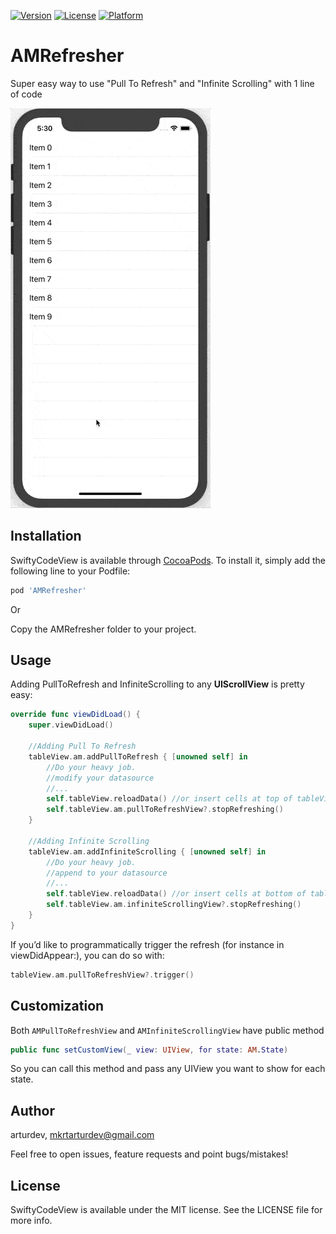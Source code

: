 [![Version](https://img.shields.io/cocoapods/v/AMRefresher.svg?style=flat)](https://cocoapods.org/pods/AMRefresher)
[![License](https://img.shields.io/cocoapods/l/AMRefresher.svg?style=flat)](https://cocoapods.org/pods/AMRefresher)
[![Platform](https://img.shields.io/cocoapods/p/AMRefresher.svg?style=flat)](https://cocoapods.org/pods/AMRefresher)


# AMRefresher
Super easy way to use "Pull To Refresh" and "Infinite Scrolling" with 1 line of code

<img src="https://raw.githubusercontent.com/arturdev/AMRefresher/master/demo.gif">

## Installation

SwiftyCodeView is available through [CocoaPods](https://cocoapods.org). To install
it, simply add the following line to your Podfile:

```ruby
pod 'AMRefresher'
```

Or

Copy the AMRefresher folder to your project.

## Usage

Adding PullToRefresh and InfiniteScrolling to any <b>UIScrollView</b> is pretty easy: 

```Swift
override func viewDidLoad() {
    super.viewDidLoad()

    //Adding Pull To Refresh
    tableView.am.addPullToRefresh { [unowned self] in
        //Do your heavy job.
        //modify your datasource
        //...
        self.tableView.reloadData() //or insert cells at top of tableView
        self.tableView.am.pullToRefreshView?.stopRefreshing()
    }
 
    //Adding Infinite Scrolling
    tableView.am.addInfiniteScrolling { [unowned self] in
        //Do your heavy job.
        //append to your datasource
        //...
        self.tableView.reloadData() //or insert cells at bottom of tableView
        self.tableView.am.infiniteScrollingView?.stopRefreshing()
    }
}
```

If you’d like to programmatically trigger the refresh (for instance in viewDidAppear:), you can do so with:
```Swift
tableView.am.pullToRefreshView?.trigger()
```

## Customization

Both `AMPullToRefreshView` and `AMInfiniteScrollingView` have public method 
```Swift
public func setCustomView(_ view: UIView, for state: AM.State)
```
So you can call this method and pass any UIView you want to show for each state.


## Author

arturdev, mkrtarturdev@gmail.com

Feel free to open issues, feature requests and point bugs/mistakes!

## License

SwiftyCodeView is available under the MIT license. See the LICENSE file for more info.

